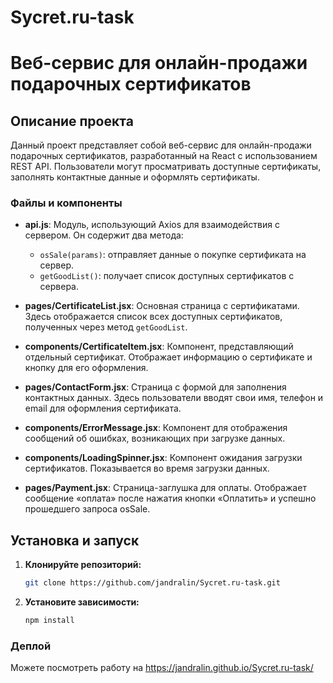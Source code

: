 # Sycret.ru-task

# Веб-сервис для онлайн-продажи подарочных сертификатов

## Описание проекта
Данный проект представляет собой веб-сервис для онлайн-продажи подарочных сертификатов, разработанный на React с использованием REST API. Пользователи могут просматривать доступные сертификаты, заполнять контактные данные и оформлять сертификаты.

### Файлы и компоненты
- **api.js**: 
  Модуль, использующий Axios для взаимодействия с сервером. Он содержит два метода:
  - `osSale(params)`: отправляет данные о покупке сертификата на сервер.
  - `getGoodList()`: получает список доступных сертификатов с сервера.

- **pages/CertificateList.jsx**: 
  Основная страница с сертификатами. Здесь отображается список всех доступных сертификатов, полученных через метод `getGoodList`.

- **components/CertificateItem.jsx**: 
  Компонент, представляющий отдельный сертификат. Отображает информацию о сертификате и кнопку для его оформления.

- **pages/ContactForm.jsx**: 
  Страница с формой для заполнения контактных данных. Здесь пользователи вводят свои имя, телефон и email для оформления сертификата.

- **components/ErrorMessage.jsx**: 
  Компонент для отображения сообщений об ошибках, возникающих при загрузке данных.

- **components/LoadingSpinner.jsx**: 
  Компонент ожидания загрузки сертификатов. Показывается во время загрузки данных.

- **pages/Payment.jsx**: 
  Страница-заглушка для оплаты. Отображает сообщение «оплата» после нажатия кнопки «Оплатить» и успешно прошедшего запроса osSale.

## Установка и запуск

1. **Клонируйте репозиторий:**
   ```bash
   git clone https://github.com/jandralin/Sycret.ru-task.git
   
2. **Установите зависимости:**
   ```bash
   npm install
### Деплой
  Можете посмотреть работу на https://jandralin.github.io/Sycret.ru-task/
  
   
   
